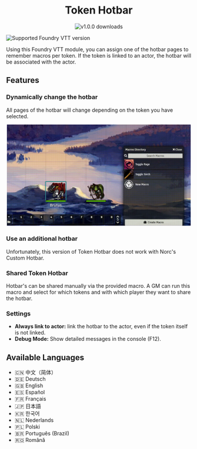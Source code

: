 <h1 align="center">Token Hotbar</h1>
<p align="center">
<img src="https://img.shields.io/github/downloads-pre/janssen-io/foundry-tokenhotbar-js/v1.0.0/token-hotbar.zip?label=v1.0.0" alt="v1.0.0 downloads" />
</p>
<img src="https://img.shields.io/endpoint?url=https://foundryshields.com/version?url=https://github.com/janssen-io/foundry-tokenhotbar-js/releases/download/v1.0.0/module.json" alt="Supported Foundry VTT version"/>

Using this Foundry VTT module, you can assign one of the hotbar pages to remember macros per token.
If the token is linked to an actor, the hotbar will be associated with the actor.

## Features

### Dynamically change the hotbar
All pages of the hotbar will change depending on the token you have selected.

<p align="center">
<img src="./img/thb-basics.gif" width="500px">
</p>

### Use an additional hotbar
Unfortunately, this version of Token Hotbar does not work with Norc's Custom Hotbar.

### Shared Token Hotbar
Hotbar's can be shared manually via the provided macro. A GM can run this macro and select for which tokens and with which player they want to share the hotbar.

### Settings
* **Always link to actor:** link the hotbar to the actor, even if the token itself is not linked.
* **Debug Mode:** Show detailed messages in the console (F12).

## Available Languages
* 🇨🇳 中文（简体）
* 🇩🇪 Deutsch
* 🇬🇧 English
* 🇪🇸 Español
* 🇫🇷 Français
* 🇯🇵 日本語
* 🇰🇷 한국어
* 🇳🇱 Nederlands
* 🇵🇱 Polski
* 🇧🇷 Português (Brazil)
* 🇷🇴 Română

